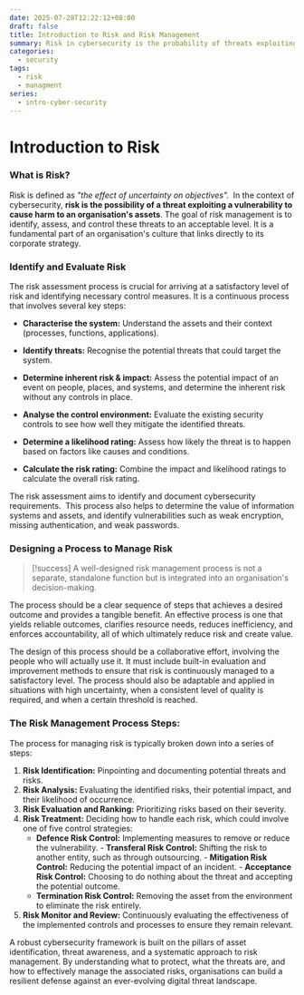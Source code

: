 ```yaml
---
date: 2025-07-28T12:22:12+08:00
draft: false
title: Introduction to Risk and Risk Management
summary: Risk in cybersecurity is the probability of threats exploiting vulnerabilities to impact assets. Risk management involves identifying, assessing, and controlling threats through structured approach of identification, analysis, evaluation, treatment, and monitoring. This strengthens resilience, improves efficiency, and aligns security contols with organisational strategy while addressing evolving digital threats.
categories:
  - security
tags:
  - risk
  - managment
series:
  - intro-cyber-security
---
```

# Introduction to Risk

### What is Risk?

Risk is defined as *"the effect of uncertainty on objectives".*  In the context of cybersecurity, **risk is the possibility of a threat exploiting a vulnerability to cause harm to an organisation's assets**. The goal of risk management is to identify, assess, and control these threats to an acceptable level. It is a fundamental part of an organisation's culture that links directly to its corporate strategy.

### Identify and Evaluate Risk

The risk assessment process is crucial for arriving at a satisfactory level of risk and identifying necessary control measures. It is a continuous process that involves several key steps:

- **Characterise the system:** Understand the assets and their context (processes, functions, applications).

- **Identify threats:** Recognise the potential threats that could target the system.

- **Determine inherent risk & impact:** Assess the potential impact of an event on people, places, and systems, and determine the inherent risk without any controls in place.

- **Analyse the control environment:** Evaluate the existing security controls to see how well they mitigate the identified threats.

- **Determine a likelihood rating:** Assess how likely the threat is to happen based on factors like causes and conditions.

- **Calculate the risk rating:** Combine the impact and likelihood ratings to calculate the overall risk rating.

The risk assessment aims to identify and document cybersecurity requirements.  This process also helps to determine the value of information systems and assets, and identify vulnerabilities such as weak encryption, missing authentication, and weak passwords.

### Designing a Process to Manage Risk

>[!success]
>A well-designed risk management process is not a separate, standalone function but is integrated into an organisation's decision-making. 

The process should be a clear sequence of steps that achieves a desired outcome and provides a tangible benefit. An effective process is one that yields reliable outcomes, clarifies resource needs, reduces inefficiency, and enforces accountability, all of which ultimately reduce risk and create value.

The design of this process should be a collaborative effort, involving the people who will actually use it. It must include built-in evaluation and improvement methods to ensure that risk is continuously managed to a satisfactory level. The process should also be adaptable and applied in situations with high uncertainty, when a consistent level of quality is required, and when a certain threshold is reached.

### The Risk Management Process Steps:

The process for managing risk is typically broken down into a series of steps:

1. **Risk Identification:** Pinpointing and documenting potential threats and risks.
2. **Risk Analysis:** Evaluating the identified risks, their potential impact, and their likelihood of occurrence.
3. **Risk Evaluation and Ranking:** Prioritizing risks based on their severity.
4. **Risk Treatment:** Deciding how to handle each risk, which could involve one of five control strategies:
	  - **Defence Risk Control:** Implementing measures to remove or reduce the vulnerability.
	   - **Transferal Risk Control:** Shifting the risk to another entity, such as through outsourcing.
	   - **Mitigation Risk Control:** Reducing the potential impact of an incident.
	   - **Acceptance Risk Control:** Choosing to do nothing about the threat and accepting the potential outcome.
	  - **Termination Risk Control:** Removing the asset from the environment to eliminate the risk entirely.
5. **Risk Monitor and Review:** Continuously evaluating the effectiveness of the implemented controls and processes to ensure they remain relevant.

A robust cybersecurity framework is built on the pillars of asset identification, threat awareness, and a systematic approach to risk management. By understanding what to protect, what the threats are, and how to effectively manage the associated risks, organisations can build a resilient defense against an ever-evolving digital threat landscape.